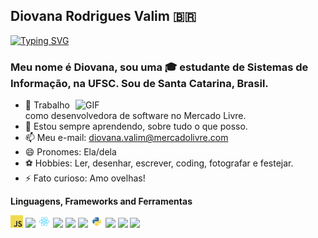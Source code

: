 ## Diovana Rodrigues Valim :brazil:
[![Typing SVG](https://readme-typing-svg.herokuapp.com?font=Fira+Code&size=27&pause=1000&color=5D6CF7&width=435&lines=%C2%A1Hola!+%F0%9F%91%8B)](https://git.io/typing-svg)
### Meu nome é Diovana, sou uma 🎓 estudante de Sistemas de Informação, na UFSC. Sou de Santa Catarina, Brasil. 

  <img align="right" alt="GIF" src="https://octodex.github.com/images/nyantocat.gif" width="400px" />

- 🔭 Trabalho como desenvolvedora de software no Mercado Livre.
- 🌱 Estou sempre aprendendo, sobre tudo o que posso.
- 📫 Meu e-mail: diovana.valim@mercadolivre.com
- 😄 Pronomes: Ela/dela
- ⚽ Hobbies: Ler, desenhar, escrever, coding, fotografar e festejar.
- ⚡ Fato curioso: Amo ovelhas! 

**Linguagens, Frameworks and Ferramentas**

<code><img height="20" src="https://raw.githubusercontent.com/github/explore/80688e429a7d4ef2fca1e82350fe8e3517d3494d/topics/javascript/javascript.png"></code>
<code><img height="20" src="https://cdn.jsdelivr.net/gh/devicons/devicon/icons/typescript/typescript-original.svg"></code>
<code><img height="20" src="https://raw.githubusercontent.com/github/explore/80688e429a7d4ef2fca1e82350fe8e3517d3494d/topics/react/react.png"></code>
<code><img height="20" src="https://cdn.jsdelivr.net/gh/devicons/devicon/icons/nodejs/nodejs-original.svg"></code>
<code><img height="20" src="https://cdn.jsdelivr.net/gh/devicons/devicon/icons/postgresql/postgresql-original.svg" /></code>
<code><img height="20" src="https://cdn4.iconfinder.com/data/icons/logos-and-brands/512/285_R_Project_logo-512.png"></code>
<code><img height="20" src="https://raw.githubusercontent.com/github/explore/80688e429a7d4ef2fca1e82350fe8e3517d3494d/topics/python/python.png"></code>
<code><img height="20" src="https://www.ifpe.edu.br/campus/palmares/noticias/curso-de-extensao-em-java/javalogo.png"></code>
<code><img height="20" src="https://cdn.icon-icons.com/icons2/2699/PNG/512/golang_logo_icon_171073.png"></code>
<code><img height="20" src="https://cdn-icons-png.flaticon.com/512/5968/5968313.png"></code>
